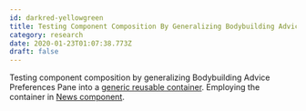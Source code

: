 ```yaml
---
id: darkred-yellowgreen
title: Testing Component Composition By Generalizing Bodybuilding Advice Preferences Pane Into A Generic Reusable Container Employing
category: research
date: 2020-01-23T01:07:38.773Z
draft: false
---
```


Testing component composition by generalizing Bodybuilding Advice Preferences Pane into a [generic reusable container][1]. Employing the container in [News component][2].

[1]: https://github.com/fantasyui-com/catpea-com/blob/0b3dd8426cc0cdcf9ade924293489c3f63996fd1/src/containers/PreferenceCard.svelte#L46
[2]: https://github.com/fantasyui-com/catpea-com/blob/0b3dd8426cc0cdcf9ade924293489c3f63996fd1/src/components/News.svelte#L45